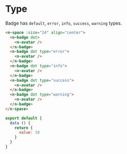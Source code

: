 # Type
Badge has `default`, `error`, `info`, `success`, `warning` types.
```html
<n-space :size="24" align="center">
  <n-badge dot>
    <n-avatar />
  </n-badge>
  <n-badge dot type="error">
    <n-avatar />
  </n-badge>
  <n-badge dot type="info">
    <n-avatar />
  </n-badge>
  <n-badge dot type="success">
    <n-avatar />
  </n-badge>
  <n-badge dot type="warning">
    <n-avatar />
  </n-badge>
</n-space>
```
```js
export default {
  data () {
    return {
      value: 10
    }
  }
}
```